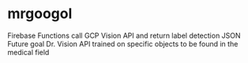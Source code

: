 # mrgoogol

Firebase Functions call GCP Vision API and return label detection JSON
Future goal Dr. Vision API trained on specific objects to be found in the medical field
